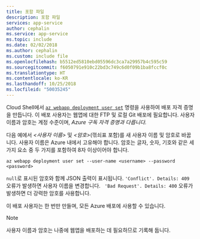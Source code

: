 ```yaml
---
title: 포함 파일
description: 포함 파일
services: app-service
author: cephalin
ms.service: app-service
ms.topic: include
ms.date: 02/02/2018
ms.author: cephalin
ms.custom: include file
ms.openlocfilehash: b5512ed5810ebd05596dc3ca7a29957b4c595c59
ms.sourcegitcommit: f6050791e910c22bd3c749c6d0f09b1ba8fccf0c
ms.translationtype: HT
ms.contentlocale: ko-KR
ms.lasthandoff: 10/25/2018
ms.locfileid: "50035245"
---
```

Cloud Shell에서 [`az webapp deployment user set`](/cli/azure/webapp/deployment/user?view=azure-cli-latest#az-webapp-deployment-user-set) 명령을 사용하여 배포 자격 증명을 만듭니다. 이 배포 사용자는 웹앱에 대한 FTP 및 로컬 Git 배포에 필요합니다. 사용자 이름과 암호는 계정 수준이며, _Azure 구독 자격 증명과 다릅니다._

다음 예에서 *\<사용자 이름>* 및 *\<암호>*(꺾쇠표 포함)를 새 사용자 이름 및 암호로 바꿉니다. 사용자 이름은 Azure 내에서 고유해야 합니다. 암호는 글자, 숫자, 기호와 같은 세 가지 요소 중 두 가지를 포함하여 8자 이상이어야 합니다. 

```azurecli-interactive
az webapp deployment user set --user-name <username> --password <password>
```

`null`로 표시된 암호와 함께 JSON 출력이 표시됩니다. `'Conflict'. Details: 409` 오류가 발생하면 사용자 이름을 변경합니다. ` 'Bad Request'. Details: 400` 오류가 발생하면 더 강력한 암호를 사용합니다.

이 배포 사용자는 한 번만 만들며, 모든 Azure 배포에 사용할 수 있습니다.

> [!NOTE]
> 사용자 이름과 암호는 나중에 웹앱을 배포하는 데 필요하므로 기록해 둡니다.
>
>
